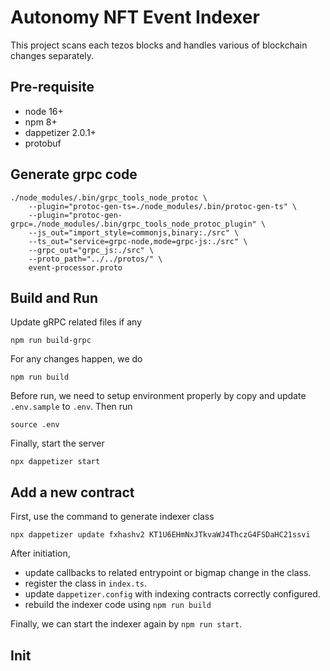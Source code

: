 # Autonomy NFT Event Indexer

This project scans each tezos blocks and handles various of blockchain changes separately.

## Pre-requisite

- node 16+
- npm 8+
- dappetizer 2.0.1+
- protobuf

## Generate grpc code

```
./node_modules/.bin/grpc_tools_node_protoc \
    --plugin="protoc-gen-ts=./node_modules/.bin/protoc-gen-ts" \
    --plugin="protoc-gen-grpc=./node_modules/.bin/grpc_tools_node_protoc_plugin" \
    --js_out="import_style=commonjs,binary:./src" \
    --ts_out="service=grpc-node,mode=grpc-js:./src" \
    --grpc_out="grpc_js:./src" \
    --proto_path="../../protos/" \
    event-processor.proto
```

## Build and Run

Update gRPC related files if any

```
npm run build-grpc
```

For any changes happen, we do

```
npm run build
```

Before run, we need to setup environment properly by copy and update `.env.sample` to `.env`. Then run

```
source .env
```

Finally, start the server

```
npx dappetizer start
```

## Add a new contract

First, use the command to generate indexer class

```
npx dappetizer update fxhashv2 KT1U6EHmNxJTkvaWJ4ThczG4FSDaHC21ssvi
```

After initiation,
- update callbacks to related entrypoint or bigmap change in the class.
- register the class in `index.ts`.
- update `dappetizer.config` with indexing contracts correctly configured.
- rebuild the indexer code using `npm run build`

Finally, we can start the indexer again by `npm run start`.


## Init
